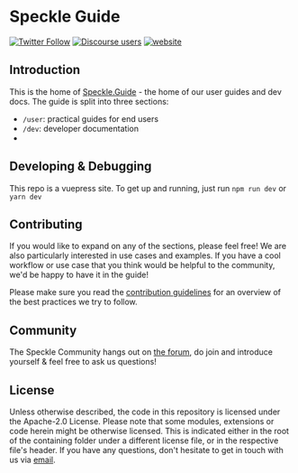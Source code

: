 # Speckle Guide

[![Twitter Follow](https://img.shields.io/twitter/follow/SpeckleSystems?style=social)](https://twitter.com/SpeckleSystems) [![Discourse users](https://img.shields.io/discourse/users?server=https%3A%2F%2Fspeckle.community&style=flat-square)](https://speckle.community) [![website](https://img.shields.io/badge/www-speckle.systems-royalblue?style=flat-square)](https://speckle.systems)

## Introduction

This is the home of [Speckle.Guide](https://speckle.guide/) - the home of our user guides and dev docs. The guide is split into three sections:

- `/user`: practical guides for end users
- `/dev`: developer documentation
-

## Developing & Debugging

This repo is a vuepress site. To get up and running, just run `npm run dev` or `yarn dev`

## Contributing

If you would like to expand on any of the sections, please feel free! We are also particularly interested in use cases and examples. If you have a cool workflow or use case that you think would be helpful to the community, we'd be happy to have it in the guide!

Please make sure you read the [contribution guidelines](.github/CONTRIBUTING.md) for an overview of the best practices we try to follow.

## Community

The Speckle Community hangs out on [the forum](https://speckle.community), do join and introduce yourself & feel free to ask us questions!

## License

Unless otherwise described, the code in this repository is licensed under the Apache-2.0 License. Please note that some modules, extensions or code herein might be otherwise licensed. This is indicated either in the root of the containing folder under a different license file, or in the respective file's header. If you have any questions, don't hesitate to get in touch with us via [email](mailto:hello@speckle.systems).
